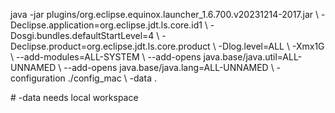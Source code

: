 java -jar plugins/org.eclipse.equinox.launcher_1.6.700.v20231214-2017.jar \\
  -Declipse.application=org.eclipse.jdt.ls.core.id1 \\
  -Dosgi.bundles.defaultStartLevel=4 \\
  -Declipse.product=org.eclipse.jdt.ls.core.product \\
  -Dlog.level=ALL \\
  -Xmx1G \\
  --add-modules=ALL-SYSTEM \\
  --add-opens java.base/java.util=ALL-UNNAMED \\
  --add-opens java.base/java.lang=ALL-UNNAMED \\
  -configuration ./config_mac \\
  -data .

  \# -data needs local workspace
  
